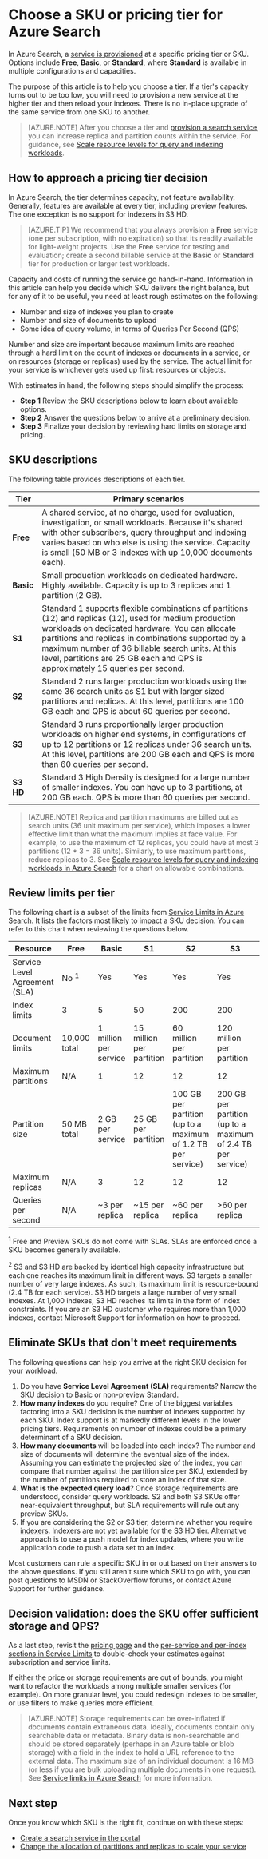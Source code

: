 <properties
	pageTitle="Choose a SKU or pricing tier for Azure Search | Microsoft Azure"
	description="Azure Search can be provisioned at these SKUs: Free, Basic, and Standard, where Standard is available in various resource configurations and capacity levels."
	services="search"
	documentationCenter=""
	authors="HeidiSteen"
	manager="jhubbard"
	editor=""
    tags="azure-portal"/>

<tags
	ms.service="search"
	ms.devlang="NA"
	ms.workload="search"
	ms.topic="article"
	ms.tgt_pltfrm="na"
	ms.date="10/24/2016"
	ms.author="heidist"/>

# Choose a SKU or pricing tier for Azure Search

In Azure Search, a [service is provisioned](search-create-service-portal.md) at a specific pricing tier or SKU. Options include **Free**, **Basic**, or **Standard**, where **Standard** is available in multiple configurations and capacities. 

The purpose of this article is to help you choose a tier. If a tier's capacity turns out to be too low, you will need to provision a new service at the higher tier and then reload your indexes. There is no in-place upgrade of the same service from one SKU to another. 

> [AZURE.NOTE] After you choose a tier and [provision a search service](search-create-service-portal.md), you can increase replica and partition counts within the service. For guidance, see [Scale resource levels for query and indexing workloads](search-capacity-planning.md).

## How to approach a pricing tier decision

In Azure Search, the tier determines capacity, not feature availability. Generally, features are available at every tier, including preview features. The one exception is no support for indexers in S3 HD.

> [AZURE.TIP] We recommend that you always provision a **Free** service (one per subscription, with no expiration) so that its readily available for light-weight projects. Use the **Free** service for testing and evaluation; create a second billable service at the **Basic** or **Standard** tier for production or larger test workloads.

Capacity and costs of running the service go hand-in-hand. Information in this article can help you decide which SKU delivers the right balance, but for any of it to be useful, you need at least rough estimates on the following:

- Number and size of indexes you plan to create
- Number and size of documents to upload
- Some idea of query volume, in terms of Queries Per Second (QPS)

Number and size are important because maximum limits are reached through a hard limit on the count of indexes or documents in a service, or on resources (storage or replicas) used by the service. The actual limit for your service is whichever gets used up first: resources or objects.

With estimates in hand, the following steps should simplify the process:

- **Step 1** Review the SKU descriptions below to learn about available options.
- **Step 2** Answer the questions below to arrive at a preliminary decision.
- **Step 3** Finalize your decision by reviewing hard limits on storage and pricing.

## SKU descriptions

The following table provides descriptions of each tier. 

Tier|Primary scenarios
----|-----------------
**Free**|A shared service, at no charge, used for evaluation, investigation, or small workloads. Because it's shared with other subscribers, query throughput and indexing varies based on who else is using the service. Capacity is small (50 MB or 3 indexes with up 10,000 documents each).
**Basic**|Small production workloads on dedicated hardware. Highly available. Capacity is up to 3 replicas and 1 partition (2 GB).
**S1**|Standard 1 supports flexible combinations of partitions (12) and replicas (12), used for medium production workloads on dedicated hardware. You can allocate partitions and replicas in combinations supported by a maximum number of 36 billable search units. At this level, partitions are 25 GB each and QPS is approximately 15 queries per second.
**S2**|Standard 2 runs larger production workloads using the same 36 search units as S1 but with larger sized partitions and replicas. At this level, partitions are 100 GB each and QPS is about 60 queries per second.
**S3**|Standard 3 runs proportionally larger production workloads on higher end systems, in configurations of up to 12 partitions or 12 replicas under 36 search units. At this level, partitions are 200 GB each and QPS is more than 60 queries per second. 
**S3 HD**|Standard 3 High Density is designed for a large number of smaller indexes. You can have up to 3 partitions, at 200 GB each. QPS is more than 60 queries per second. 

> [AZURE.NOTE] Replica and partition maximums are billed out as search units (36 unit maximum per service), which imposes a lower effective limit than what the maximum implies at face value. For example, to use the maximum of 12 replicas, you could have at most 3 partitions (12 * 3 = 36 units). Similarly, to use maximum partitions, reduce replicas to 3. See [Scale resource levels for query and indexing workloads in Azure Search](search-capacity-planning.md) for a chart on allowable combinations.

## Review limits per tier

The following chart is a subset of the limits from [Service Limits in Azure Search](search-limits-quotas-capacity.md). It lists the factors most likely to impact a SKU decision. You can refer to this chart when reviewing the questions below.

Resource|Free|Basic|S1|S2|S3 |S3 HD
---|---|---|---|----|---|----
Service Level Agreement (SLA)|No <sup>1</sup> |Yes |Yes  |Yes |Yes  |Yes 
Index limits|3|5|50|200|200|1000 <sup>2</sup>
Document limits|10,000 total|1 million per service|15 million per partition |60 million per partition|120 million per partition |1 million per index
Maximum partitions|N/A |1 |12  |12 |12|3 <sup>2</sup>
Partition size|50 MB total|2 GB per service|25 GB per partition |100 GB per partition (up to a maximum of 1.2 TB per service)|200 GB per partition (up to a maximum of 2.4 TB per service)|200 GB (up to a maximum of 600 GB per service)
Maximum replicas|N/A |3 |12 |12 |12|12
Queries per second|N/A|~3 per replica|~15 per replica|~60 per replica|>60 per replica|>60 per replica

<sup>1</sup> Free and Preview SKUs do not come with SLAs. SLAs are enforced once a SKU becomes generally available.

<sup>2</sup> S3 and S3 HD are backed by identical high capacity infrastructure but each one reaches its maximum limit in different ways. S3 targets a smaller number of very large indexes. As such, its maximum limit is resource-bound (2.4 TB for each service). S3 HD targets a large number of very small indexes. At 1,000 indexes, S3 HD reaches its limits in the form of index constraints. If you are an S3 HD customer who requires more than 1,000 indexes, contact Microsoft Support for information on how to proceed.

## Eliminate SKUs that don't meet requirements 

The following questions can help you arrive at the right SKU decision for your workload.

1. Do you have **Service Level Agreement (SLA)** requirements? Narrow the SKU decision to Basic or non-preview Standard.
2. **How many indexes** do you require? One of the biggest variables factoring into a SKU decision is the number of indexes supported by each SKU. Index support is at markedly different levels in the lower pricing tiers. Requirements on number of indexes could be a primary determinant of a SKU decision.
3. **How many documents** will be loaded into each index? The number and size of documents will determine the eventual size of the index. Assuming you can estimate the projected size of the index, you can compare that number against the partition size per SKU, extended by the number of partitions required to store an index of that size. 
4. **What is the expected query load**? Once storage requirements are understood, consider query workloads. S2 and both S3 SKUs offer near-equivalent throughput, but SLA requirements will rule out any preview SKUs. 
5. If you are considering the S2 or S3 tier, determine whether you require [indexers](search-indexer-overview.md). Indexers are not yet available for the S3 HD tier. Alternative approach is to use a push model for index updates, where you write application code to push a data set to an index.

Most customers can rule a specific SKU in or out based on their answers to the above questions. If you still aren't sure which SKU to go with, you can post questions to MSDN or StackOverflow forums, or contact Azure Support for further guidance.

## Decision validation: does the SKU offer sufficient storage and QPS?

As a last step, revisit the [pricing page](https://azure.microsoft.com/pricing/details/search/) and the [per-service and per-index sections in Service Limits](search-limits-quotas-capacity.md) to double-check your estimates against subscription and service limits. 

If either the price or storage requirements are out of bounds, you might want to refactor the workloads among multiple smaller services (for example). On more granular level, you could redesign indexes to be smaller, or use filters to make queries more efficient.

> [AZURE.NOTE] Storage requirements can be over-inflated if documents contain extraneous data. Ideally, documents contain only searchable data or metadata. Binary data is non-searchable and should be stored separately (perhaps in an Azure table or blob storage) with a field in the index to hold a URL reference to the external data. The maximum size of an individual document is 16 MB (or less if you are bulk uploading multiple documents in one request). See [Service limits in Azure Search](search-limits-quotas-capacity.md) for more information.

## Next step

Once you know which SKU is the right fit, continue on with these steps:

- [Create a search service in the portal](search-create-service-portal.md)
- [Change the allocation of partitions and replicas to scale your service](search-capacity-planning.md)

